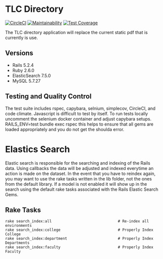 # TLC Directory

[![CircleCI](https://circleci.com/gh/wvulibraries/TLC-Directory.svg?style=svg)](https://circleci.com/gh/wvulibraries/TLC-Directory) [![Maintainability](https://api.codeclimate.com/v1/badges/1eec8b064ca2d1e6a761/maintainability)](https://codeclimate.com/github/wvulibraries/TLC-Directory/maintainability) [![Test Coverage](https://api.codeclimate.com/v1/badges/1eec8b064ca2d1e6a761/test_coverage)](https://codeclimate.com/github/wvulibraries/TLC-Directory/test_coverage)

The TLC directory application will replace the current static pdf that is currently is use.

## Versions
- Rails 5.2.4
- Ruby  2.6.0
- ElasticSearch 7.5.0
- MySQL 5.7.27

## Testing and Quality Control 
The test suite includes rspec, capybara, selnium, simplecov, CircleCI, and code climate. Javascript is difficult to test by itself. To run tests locally uncomment the selenium docker container and adjust capybara setups. RAILS_ENV=test bundle exec rspec this helps to ensure that all gems are loaded appropriately and you do not get the shoulda error.

# Elastics Search 
Elastic search is responsible for the searching and indexing of the Rails data. Using callbacks the data will be adjusted and indexed everytime an action is made on the dataset.  In the event that you have to reindex again, you may want to use the rake tasks written in the lib folder, not the ones from the default library.  If a model is not enabled it will show up in the search using the default rake tasks associated with the Rails Elastic Search Gems.  

## Rake Tasks

```
rake search_index:all                              # Re-index all environments
rake search_index:college                          # Properly Index College
rake search_index:department                       # Properly Index Departments
rake search_index:faculty                          # Properly Index Faculty
```
